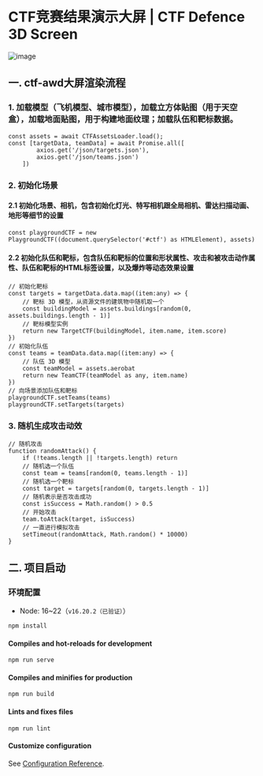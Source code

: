 # CTF竞赛结果演示大屏 | CTF Defence 3D Screen
![image](https://github.com/user-attachments/assets/ebabf3b4-4de9-4915-b386-15a353910846)

## 一. ctf-awd大屏渲染流程
### 1. 加载模型（飞机模型、城市模型），加载立方体贴图（用于天空盒），加载地面贴图，用于构建地面纹理；加载队伍和靶标数据。
```
const assets = await CTFAssetsLoader.load();
const [targetData, teamData] = await Promise.all([
        axios.get('/json/targets.json'),
        axios.get('/json/teams.json')
    ])
```

### 2. 初始化场景
#### 2.1 初始化场景、相机，包含初始化灯光、特写相机跟全局相机、雷达扫描动画、地形等细节的设置
```
const playgroundCTF = new PlaygroundCTF((document.querySelector('#ctf') as HTMLElement), assets)
```
#### 2.2 初始化队伍和靶标，包含队伍和靶标的位置和形状属性、攻击和被攻击动作属性、队伍和靶标的HTML标签设置，以及爆炸等动态效果设置
```
// 初始化靶标
const targets = targetData.data.map((item:any) => {
    // 靶标 3D 模型，从资源文件的建筑物中随机取一个
    const buildingModel = assets.buildings[random(0, assets.buildings.length - 1)]
    // 靶标模型实例
    return new TargetCTF(buildingModel, item.name, item.score)
})
// 初始化队伍
const teams = teamData.data.map((item:any) => {
    // 队伍 3D 模型
    const teamModel = assets.aerobat
    return new TeamCTF(teamModel as any, item.name)
})
// 向场景添加队伍和靶标
playgroundCTF.setTeams(teams)
playgroundCTF.setTargets(targets)
```

### 3. 随机生成攻击动效
```
// 随机攻击
function randomAttack() {
    if (!teams.length || !targets.length) return
    // 随机选一个队伍
    const team = teams[random(0, teams.length - 1)]
    // 随机选一个靶标
    const target = targets[random(0, targets.length - 1)]
    // 随机表示是否攻击成功
    const isSuccess = Math.random() > 0.5
    // 开始攻击
    team.toAttack(target, isSuccess)
    // 一直进行模拟攻击
    setTimeout(randomAttack, Math.random() * 10000)
}
```

## 二. 项目启动
### 环境配置
* Node: 16~22（`v16.20.2（已验证）`）
```
npm install
```

#### Compiles and hot-reloads for development
```
npm run serve
```

#### Compiles and minifies for production
```
npm run build
```

#### Lints and fixes files
```
npm run lint
```

#### Customize configuration
See [Configuration Reference](https://cli.vuejs.org/config/).
